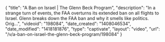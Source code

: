{
    "title": "A Ban on Israel | The Glenn Beck Program",
    "description": "In a strange turn of events, the FAA overturns its extended ban on all flights to Israel. Glenn breaks down the FAA ban and why it smells like politics. Orig...",
    "videoid": "198084",
    "date_created": "1408046534",
    "date_modified": "1418181876",
    "type": "captivate",
    "layout": "video",
    "url": "\/v\/a-ban-on-israel-the-glenn-beck-program\/198084"
}